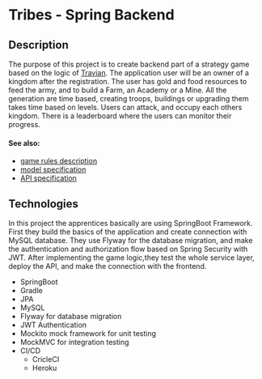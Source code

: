 # Tribes - Spring Backend

## Description

The purpose of this project is to create backend part of a strategy game based on the logic of [Travian](http://travian.com/). The application user will be an owner of a kingdom after the registration. The user has gold and food resources to feed the army, and to build a Farm, an Academy or a Mine. All the generation are time based, creating troops, buildings or upgrading them takes time based on levels. Users can attack, and occupy each others kingdom. There is a leaderboard where the users can monitor their progress.

#### See also:
 - [game rules description](docs/rules.md)
 - [model specification](docs/models.md)
 - [API specification](docs/api-spec.md)

## Technologies

In this project the apprentices basically are using SpringBoot Framework. First they build the basics of the application and create connection with MySQL database. They use Flyway for the database migration, and make the authentication and authorization flow based on Spring Security with JWT. After implementing the game logic,they test the whole service layer, deploy the API, and make the connection with the frontend.

- SpringBoot
- Gradle
- JPA
- MySQL
- Flyway for database migration
- JWT Authentication
- Mockito mock framework for unit testing
- MockMVC for integration testing
- CI/CD
	- CricleCI
	- Heroku
